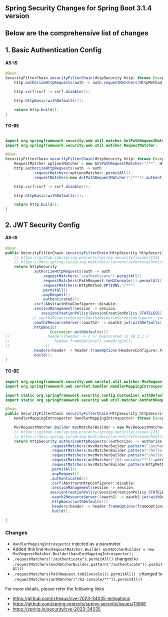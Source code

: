## Spring Security Changes for Spring Boot 3.1.4 version

## Below are the comprehensive list of changes

## 1. Basic Authentication Config

#### AS-IS

```java
@Bean
SecurityFilterChain securityFilterChain(HttpSecurity http) throws Exception {
    http.authorizeHttpRequests(auth -> auth.requestMatchers(HttpMethod.OPTIONS, "/**").permitAll());

    http.csrf(csrf -> csrf.disable());

    http.httpBasic(withDefaults());

    return http.build();
}

```

#### TO-BE

```java

import org.springframework.security.web.util.matcher.AntPathRequestMatcher;
import org.springframework.security.web.util.matcher.RequestMatcher;

@Bean
SecurityFilterChain securityFilterChain(HttpSecurity http) throws Exception {
    RequestMatcher optionsMatcher = new AntPathRequestMatcher("/**", HttpMethod.OPTIONS.toString());
    http.authorizeHttpRequests(auth -> auth
            .requestMatchers(optionsMatcher).permitAll()
            .requestMatchers(new AntPathRequestMatcher("/**")).authenticated());

    http.csrf(csrf -> csrf.disable());

    http.httpBasic(withDefaults());

    return http.build();
}
```

## 2. JWT Security Config

#### AS-IS

```java
@Bean
public SecurityFilterChain securityFilterChain(HttpSecurity httpSecurity) throws Exception {
    // https://github.com/spring-projects/spring-security/issues/1231
    // https://docs.spring.io/spring-boot/docs/current/reference/html/data.html#data.sql.h2-web-console.spring-security
    return httpSecurity
            .authorizeHttpRequests(auth -> auth
                .requestMatchers("/authenticate").permitAll()
                .requestMatchers(PathRequest.toH2Console()).permitAll() // h2-console is a servlet and NOT recommended for a production
                .requestMatchers(HttpMethod.OPTIONS,"/**")
                .permitAll()
                .anyRequest()
                .authenticated())
            .csrf(AbstractHttpConfigurer::disable)
            .sessionManagement(session -> session.
                sessionCreationPolicy(SessionCreationPolicy.STATELESS))
            //.oauth2ResourceServer(OAuth2ResourceServerConfigurer::jwt) // Deprecated in SB 3.1.x
            .oauth2ResourceServer((oauth2) -> oauth2.jwt(withDefaults())) // Starting from SB 3.1.x using Lambda DSL
            .httpBasic(
                    Customizer.withDefaults())
//                .headers(header -> { // Deprecated in SB 3.1.x
//                    header.frameOptions().sameOrigin();
//                })
            .headers(header -> header.frameOptions(HeadersConfigurer.FrameOptionsConfig::sameOrigin)) // Starting from SB 3.1.x using Lambda DSL
            .build();
}
````

#### TO-BE

```java
import org.springframework.security.web.servlet.util.matcher.MvcRequestMatcher;
import org.springframework.web.servlet.handler.HandlerMappingIntrospector;

import static org.springframework.security.config.Customizer.withDefaults;
import static org.springframework.security.web.util.matcher.AntPathRequestMatcher.antMatcher;

@Bean
public SecurityFilterChain securityFilterChain(HttpSecurity httpSecurity,
    HandlerMappingIntrospector handlerMappingIntrospector) throws Exception {

    MvcRequestMatcher.Builder mvcMatcherBuilder = new MvcRequestMatcher.Builder(handlerMappingIntrospector);
    // https://github.com/spring-projects/spring-security/issues/1231
    // https://docs.spring.io/spring-boot/docs/current/reference/html/data.html#data.sql.h2-web-console.spring-security
    return httpSecurity.authorizeHttpRequests((authorize) -> authorize
                    .requestMatchers(mvcMatcherBuilder.pattern("/authenticate")).permitAll()
                    .requestMatchers(mvcMatcherBuilder.pattern("/hello-world")).permitAll()
                    .requestMatchers(mvcMatcherBuilder.pattern("/hello-world-bean")).permitAll()
                    .requestMatchers(antMatcher("/h2-console/**")).permitAll()
                    .requestMatchers(mvcMatcherBuilder.pattern(HttpMethod.OPTIONS,"/**"))
                    .permitAll()
                    .anyRequest()
                    .authenticated())
                    .csrf(AbstractHttpConfigurer::disable)
                    .sessionManagement(session -> session.
                    sessionCreationPolicy(SessionCreationPolicy.STATELESS))
                    .oauth2ResourceServer((oauth2) -> oauth2.jwt(withDefaults()))
                    .httpBasic(withDefaults())
                    .headers(header -> header.frameOptions(frameOptionsConfig -> frameOptionsConfig.sameOrigin()))
                    .build();

}
```

### Changes

- `HandlerMappingIntrospector` injected as a parameter
- Added this
  line `MvcRequestMatcher.Builder mvcMatcherBuilder = new MvcRequestMatcher.Builder(handlerMappingIntrospector);`
- `.requestMatchers("/authenticate").permitAll()` changed
  to `.requestMatchers(mvcMatcherBuilder.pattern("/authenticate")).permitAll()`
- `.requestMatchers(PathRequest.toH2Console()).permitAll() ` changed
  to `.requestMatchers(antMatcher("/h2-console/**")).permitAll()`

For more details, please refer the following links

- https://github.com/jzheaux/cve-2023-34035-mitigations
- https://github.com/spring-projects/spring-security/issues/13568
- https://spring.io/security/cve-2023-34035